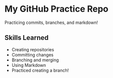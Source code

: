 # My GitHub Practice Repo
Practicing commits, branches, and markdown!

## Skills Learned
- Creating repositories
- Committing changes
- Branching and merging
- Using Markdown
- Practiced creating a branch!
